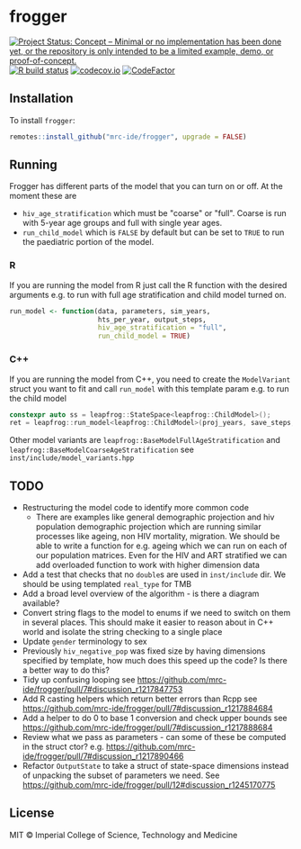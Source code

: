 # frogger

<!-- badges: start -->
[![Project Status: Concept – Minimal or no implementation has been done yet, or the repository is only intended to be a limited example, demo, or proof-of-concept.](https://www.repostatus.org/badges/latest/concept.svg)](https://www.repostatus.org/#concept)
[![R build status](https://github.com/mrc-ide/frogger/workflows/R-CMD-check/badge.svg)](https://github.com/mrc-ide/frogger/actions)
[![codecov.io](https://codecov.io/github/mrc-ide/frogger/coverage.svg?branch=main)](https://codecov.io/github/mrc-ide/frogger?branch=main)
[![CodeFactor](https://www.codefactor.io/repository/github/mrc-ide/frogger/badge)](https://www.codefactor.io/repository/github/mrc-ide/frogger)
<!-- badges: end -->

## Installation

To install `frogger`:

```r
remotes::install_github("mrc-ide/frogger", upgrade = FALSE)
```

## Running

Frogger has different parts of the model that you can turn on or off. At the moment these are
* `hiv_age_stratification` which must be "coarse" or "full". Coarse is run with 5-year age groups and full with single year ages.
* `run_child_model` which is `FALSE` by default but can be set to `TRUE` to run the paediatric portion of the model.

### R

If you are running the model from R just call the R function with the desired arguments e.g. to run with full age stratification and child model turned on.

```R
run_model <- function(data, parameters, sim_years,
                      hts_per_year, output_steps,
                      hiv_age_stratification = "full",
                      run_child_model = TRUE)
```

### C++

If you are running the model from C++, you need to create the `ModelVariant` struct you want to fit and call `run_model` with this template param e.g. to run the child model

```C++
constexpr auto ss = leapfrog::StateSpace<leapfrog::ChildModel>();
ret = leapfrog::run_model<leapfrog::ChildModel>(proj_years, save_steps, params);
```

Other model variants are `leapfrog::BaseModelFullAgeStratification` and `leapfrog::BaseModelCoarseAgeStratification` see `inst/include/model_variants.hpp`

## TODO

* Restructuring the model code to identify more common code
    * There are examples like general demographic projection and hiv population demographic projection which are running
      similar processes like ageing, non HIV mortality, migration. We should be able to write a function for e.g. ageing
      which we can run on each of our population matrices. Even for the HIV and ART stratified we can add overloaded
      function to work with higher dimension data
* Add a test that checks that no `double`s are used in `inst/include` dir. We should be using templated `real_type` for
  TMB
* Add a broad level overview of the algorithm - is there a diagram available?
* Convert string flags to the model to enums if we need to switch on them in several places. This should make it easier to reason about in C++ world and isolate the string checking to a single place
* Update `gender` terminology to sex
* Previously `hiv_negative_pop` was fixed size by having dimensions specified by template, how much does this speed up the code? Is there a better way to do this?
* Tidy up confusing looping see https://github.com/mrc-ide/frogger/pull/7#discussion_r1217847753
* Add R casting helpers which return better errors than Rcpp
  see https://github.com/mrc-ide/frogger/pull/7#discussion_r1217884684
* Add a helper to do 0 to base 1 conversion and check upper bounds
  see https://github.com/mrc-ide/frogger/pull/7#discussion_r1217888684
* Review what we pass as parameters - can some of these be computed in the struct ctor?
  e.g. https://github.com/mrc-ide/frogger/pull/7#discussion_r1217890466
* Refactor `OutputState` to take a struct of state-space dimensions instead of unpacking the subset of parameters we
  need. See https://github.com/mrc-ide/frogger/pull/12#discussion_r1245170775

## License

MIT © Imperial College of Science, Technology and Medicine
